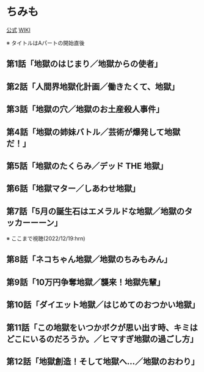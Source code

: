 # ちみも

[公式](https://anime.shochiku.co.jp/chimimo/) 
[WIKI](https://ja.wikipedia.org/wiki/%E3%81%A1%E3%81%BF%E3%82%82) 

※ タイトルはAパートの開始直後

## 第1話「地獄のはじまり／地獄からの使者」

## 第2話「人間界地獄化計画／働きたくて、地獄」

## 第3話「地獄の穴／地獄のお土産殺人事件」

## 第4話「地獄の姉妹バトル／芸術が爆発して地獄だ！」

## 第5話「地獄のたくらみ／デッド THE 地獄」

## 第6話「地獄マター／しあわせ地獄」

## 第7話「5月の誕生石はエメラルドな地獄／地獄のタッカーーーン」

※ ここまで視聴(2022/12/19:hrn)

## 第8話「ネコちゃん地獄／地獄のちみもみん」

## 第9話「10万円争奪地獄／襲来！地獄先輩」

## 第10話「ダイエット地獄／はじめてのおつかい地獄」

## 第11話「この地獄をいつかボクが思い出す時、キミはどこにいるのだろうか。／ヒマすぎ地獄の過ごし方」

## 第12話「地獄創造！そして地獄へ…／地獄のおわり」

